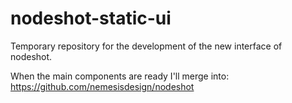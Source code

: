 nodeshot-static-ui
==================

Temporary repository for the development of the new interface of nodeshot.

When the main components are ready I'll merge into: https://github.com/nemesisdesign/nodeshot
